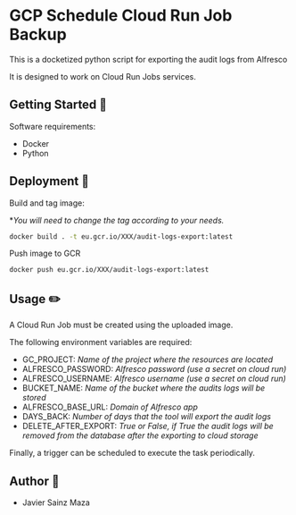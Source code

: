 # GCP Schedule Cloud Run Job Backup

This is a docketized python script for exporting the audit logs from Alfresco

It is designed to work on Cloud Run Jobs services.

## Getting Started 📖

Software requirements:

* Docker
* Python

## Deployment 🚀

Build and tag image:

**You will need to change the tag according to your needs.*

```sh
docker build . -t eu.gcr.io/XXX/audit-logs-export:latest
```

Push image to GCR

```sh
docker push eu.gcr.io/XXX/audit-logs-export:latest
```

## Usage ✏️

A Cloud Run Job must be created using the uploaded image.

The following environment variables are required:

* GC_PROJECT: *Name of the project where the resources are located*
* ALFRESCO_PASSWORD: *Alfresco password (use a secret on cloud run)*
* ALFRESCO_USERNAME: *Alfresco username (use a secret on cloud run)*
* BUCKET_NAME: *Name of the bucket where the audits logs will be stored*
* ALFRESCO_BASE_URL: *Domain of Alfresco app*
* DAYS_BACK: *Number of days that the tool will export the audit logs*
* DELETE_AFTER_EXPORT: *True or False, if True the audit logs will be removed from the database after the exporting to cloud storage*


Finally, a trigger can be scheduled to execute the task periodically.

## Author 🐒

* Javier Sainz Maza
